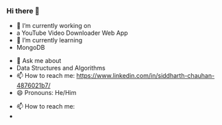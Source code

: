 ### Hi there 👋

<!--
**siddharth784/siddharth784** is a ✨ _special_ ✨ repository because its `README.md` (this file) appears on your GitHub profile.

Here are some ideas to get you started:
-->
- 🔭 I’m currently working on 
- a YouTube Video Downloader Web App
- 🌱 I’m currently learning 
- MongoDB
<!-- - 👯 I’m looking to collaborate on ... -->
<!-- - 🤔 I’m looking for help with ... -->
- 💬 Ask me about
- Data Structures and Algorithms
- 📫 How to reach me: 
 https://www.linkedin.com/in/siddharth-chauhan-4876021b7/
- 😄 Pronouns: He/Him
<!-- - ⚡ Fun fact: ... -->


- 📫 How to reach me:
- 
<!-- -![image](https://user-images.githubusercontent.com/82464305/173545588-01b3e176-6610-433e-af44-0be3555daf03.png) -->

